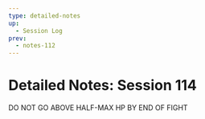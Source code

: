 ```yaml
---
type: detailed-notes
up:
  - Session Log
prev:
  - notes-112
---
```

# Detailed Notes: Session 114

DO NOT GO ABOVE HALF-MAX HP BY END OF FIGHT

